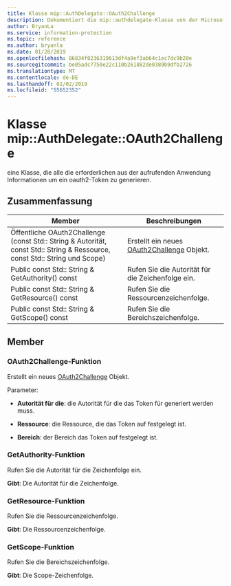 ```yaml
---
title: Klasse mip::AuthDelegate::OAuth2Challenge
description: Dokumentiert die mip::authdelegate-Klasse von der Microsoft Information Protection (MIP) SDK.
author: BryanLa
ms.service: information-protection
ms.topic: reference
ms.author: bryanla
ms.date: 01/28/2019
ms.openlocfilehash: 86834f0236319613df4a9ef3ab64c1ec7dc9b20e
ms.sourcegitcommit: be05adc7750e22c110b261882de0389b9dfb2726
ms.translationtype: MT
ms.contentlocale: de-DE
ms.lasthandoff: 02/02/2019
ms.locfileid: "55652352"
---
```

# <a name="class-mipauthdelegateoauth2challenge"></a>Klasse mip::AuthDelegate::OAuth2Challenge 
eine Klasse, die alle die erforderlichen aus der aufrufenden Anwendung Informationen um ein oauth2-Token zu generieren.
  
## <a name="summary"></a>Zusammenfassung
 Member                        | Beschreibungen                                
--------------------------------|---------------------------------------------
Öffentliche OAuth2Challenge (const Std:: String & Autorität, const Std:: String & Ressource, const Std:: String und Scope)  |  Erstellt ein neues [OAuth2Challenge](class_mip_authdelegate_oauth2challenge.md) Objekt.
Public const Std:: String & GetAuthority() const  |  Rufen Sie die Autorität für die Zeichenfolge ein.
Public const Std:: String & GetResource() const  |  Rufen Sie die Ressourcenzeichenfolge.
Public const Std:: String & GetScope() const  |  Rufen Sie die Bereichszeichenfolge.
  
## <a name="members"></a>Member
  
### <a name="oauth2challenge-function"></a>OAuth2Challenge-Funktion
Erstellt ein neues [OAuth2Challenge](class_mip_authdelegate_oauth2challenge.md) Objekt.

Parameter:  
* **Autorität für die**: die Autorität für die das Token für generiert werden muss. 


* **Ressource**: die Ressource, die das Token auf festgelegt ist. 


* **Bereich**: der Bereich das Token auf festgelegt ist.


  
### <a name="getauthority-function"></a>GetAuthority-Funktion
Rufen Sie die Autorität für die Zeichenfolge ein.

  
**Gibt**: Die Autorität für die Zeichenfolge.
  
### <a name="getresource-function"></a>GetResource-Funktion
Rufen Sie die Ressourcenzeichenfolge.

  
**Gibt**: Die Ressourcenzeichenfolge.
  
### <a name="getscope-function"></a>GetScope-Funktion
Rufen Sie die Bereichszeichenfolge.

  
**Gibt**: Die Scope-Zeichenfolge.